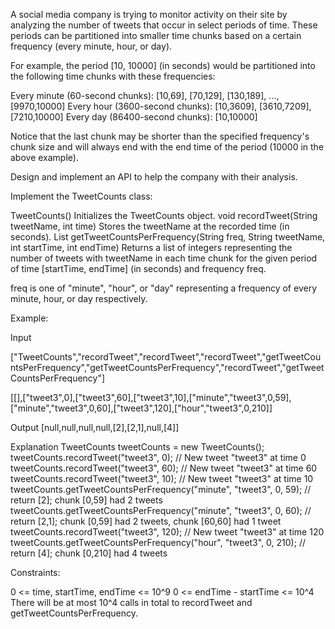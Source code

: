 
A social media company is trying to monitor activity on their site by
analyzing the number of tweets that occur in select periods of time. These
periods can be partitioned into smaller time chunks based on a certain
frequency (every minute, hour, or day).

For example, the period [10, 10000] (in seconds) would be partitioned into
the following time chunks with these frequencies:


Every minute (60-second chunks): [10,69], [70,129], [130,189], ...,
[9970,10000]
Every hour (3600-second chunks): [10,3609], [3610,7209], [7210,10000]
Every day (86400-second chunks): [10,10000]


Notice that the last chunk may be shorter than the specified frequency's
chunk size and will always end with the end time of the period (10000 in the
above example).

Design and implement an API to help the company with their analysis.

Implement the TweetCounts class:


TweetCounts() Initializes the TweetCounts object.
void recordTweet(String tweetName, int time) Stores the tweetName at the
recorded time (in seconds).
List<Integer> getTweetCountsPerFrequency(String freq, String tweetName, int
startTime, int endTime) Returns a list of integers representing the number of
tweets with tweetName in each time chunk for the given period of time
[startTime, endTime] (in seconds) and frequency freq.

freq is one of "minute", "hour", or "day" representing a frequency of every
minute, hour, or day respectively.





Example:


Input

["TweetCounts","recordTweet","recordTweet","recordTweet","getTweetCountsPerFrequency","getTweetCountsPerFrequency","recordTweet","getTweetCountsPerFrequency"]

[[],["tweet3",0],["tweet3",60],["tweet3",10],["minute","tweet3",0,59],["minute","tweet3",0,60],["tweet3",120],["hour","tweet3",0,210]]

Output
[null,null,null,null,[2],[2,1],null,[4]]

Explanation
TweetCounts tweetCounts = new TweetCounts();
tweetCounts.recordTweet("tweet3", 0);                              // New
tweet "tweet3" at time 0
tweetCounts.recordTweet("tweet3", 60);                             // New
tweet "tweet3" at time 60
tweetCounts.recordTweet("tweet3", 10);                             // New
tweet "tweet3" at time 10
tweetCounts.getTweetCountsPerFrequency("minute", "tweet3", 0, 59); // return
[2]; chunk [0,59] had 2 tweets
tweetCounts.getTweetCountsPerFrequency("minute", "tweet3", 0, 60); // return
[2,1]; chunk [0,59] had 2 tweets, chunk [60,60] had 1 tweet
tweetCounts.recordTweet("tweet3", 120);                            // New
tweet "tweet3" at time 120
tweetCounts.getTweetCountsPerFrequency("hour", "tweet3", 0, 210);  // return
[4]; chunk [0,210] had 4 tweets



Constraints:


0 <= time, startTime, endTime <= 10^9
0 <= endTime - startTime <= 10^4
There will be at most 10^4 calls in total to recordTweet and
getTweetCountsPerFrequency.




